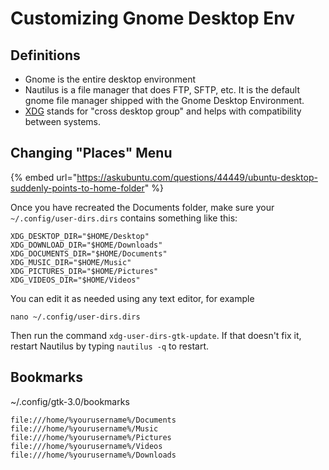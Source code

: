 # Customizing Gnome Desktop Env

## Definitions

* Gnome is the entire desktop environment
* Nautilus is a file manager that does FTP, SFTP, etc. It is the default gnome file manager shipped with the Gnome Desktop Environment.
* [XDG](https://superuser.com/questions/1559357/what-does-xdg-stand-for) stands for "cross desktop group" and helps with compatibility between systems.

## Changing "Places" Menu

{% embed url="https://askubuntu.com/questions/44449/ubuntu-desktop-suddenly-points-to-home-folder" %}

Once you have recreated the Documents folder, make sure your `~/.config/user-dirs.dirs` contains something like this:

```
XDG_DESKTOP_DIR="$HOME/Desktop"
XDG_DOWNLOAD_DIR="$HOME/Downloads"
XDG_DOCUMENTS_DIR="$HOME/Documents"
XDG_MUSIC_DIR="$HOME/Music"
XDG_PICTURES_DIR="$HOME/Pictures"
XDG_VIDEOS_DIR="$HOME/Videos"
```

You can edit it as needed using any text editor, for example

```
nano ~/.config/user-dirs.dirs
```

Then run the command `xdg-user-dirs-gtk-update`. If that doesn't fix it, restart Nautilus by typing `nautilus -q` to restart.

## Bookmarks

\~/.config/gtk-3.0/bookmarks

```
file:///home/%yourusername%/Documents
file:///home/%yourusername%/Music
file:///home/%yourusername%/Pictures
file:///home/%yourusername%/Videos
file:///home/%yourusername%/Downloads
```
